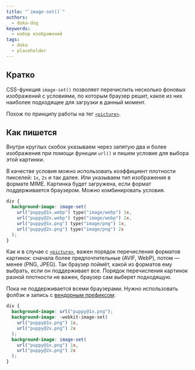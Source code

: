 ```yaml
---
title: "`image-set()`"
authors:
  - doka-dog
keywords:
  - набор изображений
tags:
  - doka
  - placeholder
---
```


## Кратко

CSS-функция `image-set()` позволяет перечислить несколько фоновых изображений с условиями, по которым браузер решит, какое из них наиболее подходящее для загрузки в данный момент.

Похож по принципу работы на тег [`<picture>`](/html/picture).

## Как пишется

Внутри круглых скобок указываем через запятую два и более изображения при помощи функции `url()` и пишем условие для выбора этой картинки.

В качестве условия можно использовать коэффициент плотности пикселей: `1x`, `2x` и так далее. Или указываем тип изображения в формате MIME. Картинка будет загружена, если формат поддерживается браузером. Можно комбинировать условия.

```css
div {
  background-image: image-set(
    url("puppy@1x.webp") type("image/webp") 1x,
    url("puppy@2x.webp") type("image/webp") 2x,
    url("puppy@1x.png") type("image/png") 1x,
    url("puppy@2x.png") type("image/png") 2x
  );
}
```

Как и в случае с [`<picture>`](/html/picture), важен порядок перечисления форматов картинок: сначала более предпочтительные (AVIF, WebP), потом — менее (PNG, JPEG). Так браузер поймёт, какой из форматов ему выбрать, если он поддерживает все. Порядок перечисления картинок разной плотности не важен, браузер сам выберет подходящую.

Пока не поддерживается всеми браузерами. Нужно использовать фолбэк и запись с [вендорным префиксом](/css/vendor-prefixes):

```css
div {
  background-image: url("puppy@1x.png");
  background-image: -webkit-image-set(
    url("puppy@1x.png") 1x,
    url("puppy@2x.png") 2x
  );
  background-image: image-set(
    url("puppy@1x.png") 1x,
    url("puppy@2x.png") 2x
  );
}
```
